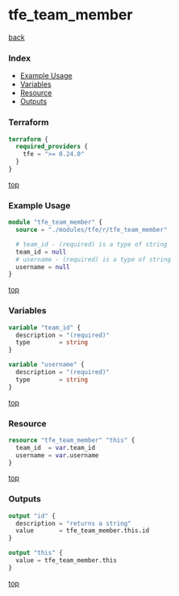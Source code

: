 # tfe_team_member

[back](../tfe.md)

### Index

- [Example Usage](#example-usage)
- [Variables](#variables)
- [Resource](#resource)
- [Outputs](#outputs)

### Terraform

```terraform
terraform {
  required_providers {
    tfe = ">= 0.24.0"
  }
}
```

[top](#index)

### Example Usage

```terraform
module "tfe_team_member" {
  source = "./modules/tfe/r/tfe_team_member"

  # team_id - (required) is a type of string
  team_id = null
  # username - (required) is a type of string
  username = null
}
```

[top](#index)

### Variables

```terraform
variable "team_id" {
  description = "(required)"
  type        = string
}

variable "username" {
  description = "(required)"
  type        = string
}
```

[top](#index)

### Resource

```terraform
resource "tfe_team_member" "this" {
  team_id  = var.team_id
  username = var.username
}
```

[top](#index)

### Outputs

```terraform
output "id" {
  description = "returns a string"
  value       = tfe_team_member.this.id
}

output "this" {
  value = tfe_team_member.this
}
```

[top](#index)
